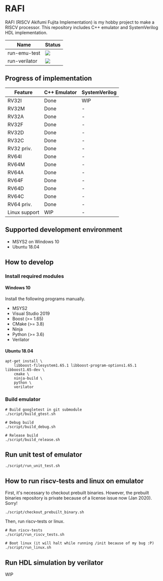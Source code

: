 # RAFI

RAFI (RISCV Akifumi Fujita Implementation) is my hobby project to make a RISCV processor.
This repository includes C++ emulator and SystemVerilog HDL implementation.

|Name         |Status                                                                     |
|-------------|---------------------------------------------------------------------------|
|run-emu-test |![](https://github.com/fjt7tdmi/rafi-1st/workflows/run-emu-test/badge.svg) |
|run-verilator|![](https://github.com/fjt7tdmi/rafi-1st/workflows/run-verilator/badge.svg)|

## Progress of implementation

|Feature      |C++ Emulator|SystemVerilog|
|-------------|------------|-------------|
|RV32I        |Done        |WIP          |
|RV32M        |Done        |-            |
|RV32A        |Done        |-            |
|RV32F        |Done        |-            |
|RV32D        |Done        |-            |
|RV32C        |Done        |-            |
|RV32 priv.   |Done        |-            |
|RV64I        |Done        |-            |
|RV64M        |Done        |-            |
|RV64A        |Done        |-            |
|RV64F        |Done        |-            |
|RV64D        |Done        |-            |
|RV64C        |Done        |-            |
|RV64 priv.   |Done        |-            |
|Linux support|WIP         |-            |

## Supported development environment

* MSYS2 on Windows 10
* Ubuntu 18.04

## How to develop

### Install required modules

#### Windows 10

Install the following programs manually.

* MSYS2
* Visual Studio 2019
* Boost (>= 1.65)
* CMake (>= 3.8)
* Ninja
* Python (>= 3.6)
* Verilator

#### Ubuntu 18.04
```
apt-get install \
    libboost-filesystem1.65.1 libboost-program-options1.65.1 libboost1.65-dev \
    cmake \
    ninja-build \
    python \
    verilator
```

### Build emulator
```
# Build googletest in git submodule
./script/build_gtest.sh

# Debug build
./script/build_debug.sh

# Release build
./script/build_release.sh
```

## Run unit test of emulator
```
./script/run_unit_test.sh
```

## How to run riscv-tests and linux on emulator

First, it's necessary to checkout prebuilt binaries.
However, the prebuilt binaries repository is private because of a license issue now (Jan 2020).
Sorry!

```
./script/checkout_prebuilt_binary.sh
```

Then, run riscv-tests or linux.

```
# Run riscv-tests
./script/run_riscv_tests.sh

# Boot linux (it will halt while running /init because of my bug :P)
./script/run_linux.sh
```

## Run HDL simulation by verilator
WIP
